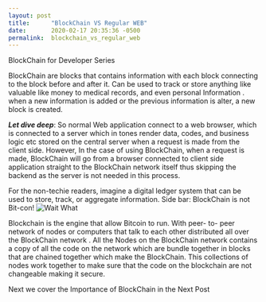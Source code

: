 ```yaml
---
layout: post
title:      "BlockChain VS Regular WEB"
date:       2020-02-17 20:35:36 -0500
permalink:  blockchain_vs_regular_web
---
```


BlockChain for Developer Series

BlockChain are blocks that contains information with each  block connecting to the block before and after it. Can be used to track or  store anything like valuable like money to medical records, and even personal Information .  when a new information is added or the previous information is alter, a new block is created.

***Let dive deep***:
 So normal Web application connect to a web browser, which is connected to a  server which in tones  render  data, codes, and business  logic etc stored on the central server when a request is made from the client side.  However, In the case of using BlockChain, when  a request is made, BlockChain will go from a browser connected to client side application straight to the BlockChain network itself thus skipping the backend as the server is not needed in this process. 

 For the non-techie readers, imagine a digital ledger system that can be used to store, track, or aggregate information. 
 Side bar: BlockChain is not Bit-con!   ![Wait What](https://media.giphy.com/media/3orieV3vTHdIIxRfKU/giphy.gif)

Blockchain is the engine that allow Bitcoin to run.  With peer- to- peer network of nodes or computers that talk to each other distributed all over the BlockChain network . All the Nodes on the BlockChain network contains a copy of all the code on the network which are bundle together in blocks that are chained together which make the BlockChain. This collections of nodes work together  to make sure that the code on the blockchain are not changeable making it secure. 

Next we cover the Importance of BlockChain in the Next Post

